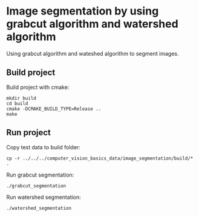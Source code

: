 # Image segmentation by using grabcut algorithm and watershed algorithm
Using grabcut algorithm and wateshed algorithm to segment images.

## Build project
Build project with cmake:
```
mkdir build
cd build
cmake -DCMAKE_BUILD_TYPE=Release ..
make
```

## Run project
Copy test data to build folder:
```
cp -r ../../../computer_vision_basics_data/image_segmentation/build/* .
```

Run grabcut segmentation:
```
./grabcut_segmentation
```

Run watershed segmentation:
```
./watershed_segmentation
```
